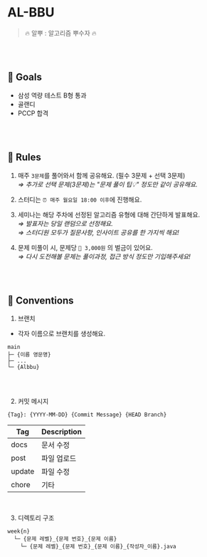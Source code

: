 # AL-BBU

> 🔥 알뿌 : 알고리즘 뿌수자 🔥

<br>
<br>

## 🎯 Goals

- 삼성 역량 테스트 B형 통과
- 골랜디
- PCCP 합격

<br>
<br>



## 📜 Rules

1. 매주 `3문제`를 풀어와서 함께 공유해요. (필수 3문제 + 선택 3문제)
    <br> *⇒ 추가로 선택 문제(3문제)는 "문제 풀이 팁💡" 정도만 같이 공유해요.*
    
2. 스터디는 `⏰ 매주 월요일 18:00 이후`에 진행해요.
3. 세미나는 해당 주차에 선정된 알고리즘 유형에 대해 간단하게 발표해요.
    <br> *⇒ 발표자는 당일 랜덤으로 선정해요.
    <br> ⇒ 스터디원 모두가 질문사항, 인사이트 공유를 한 가지씩 해요!*
4. 문제 미풀이 시, 문제당 `💸 3,000원` 의 벌금이 있어요.
    <br> *⇒ 다시 도전해볼 문제는 풀이과정, 접근 방식 정도만 기입해주세요!*

<br>
<br>



## 🎲 Conventions

1. 브랜치

- 각자 이름으로 브랜치를 생성해요.

```shell
main
├─ {이름 영문명}
├─ ...
└─ {Albbu}
  
```

<br>

2. 커밋 메시지
    
`{Tag}: {YYYY-MM-DD} {Commit Message} {HEAD Branch}`

| Tag | Description |
| --- | --- |
| docs | 문서 수정 |
| post | 파일 업로드 |
| update | 파일 수정 |
| chore | 기타 |

<br>

3.  디렉토리 구조

```shell
week{n}
  └─ {문제 레벨}_{문제 번호}_{문제 이름}
    └─ {문제 레벨}_{문제 번호}_{문제 이름}_{작성자_이름}.java
  
```

<br>
<br>

